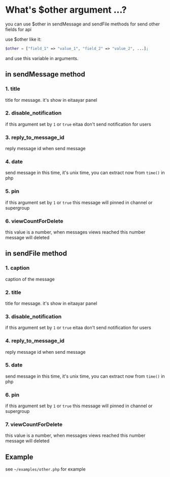 # What's $other argument ...?
you can use $other in sendMessage and sendFile methods for send other fields for api

use $other like it:
```php
$other = ["field_1" => "value_1", "field_2" => "value_2", ...];
```
and use this variable in arguments.

## in sendMessage method
### 1. title
title for message. it's show in eitaayar panel
### 2. disable_notification
if this argument set by `1` or `true` eitaa don't send notification for users
### 3. reply_to_message_id
reply message id when send message
### 4. date
send message in this time, it's unix time, you can extract now from `time()` in php
### 5. pin
if this argument set by `1` or `true` this message will pinned in channel or supergroup
### 6. viewCountForDelete
this value is a number, when messages views reached this number message will deleted

## in sendFile method
### 1. caption
caption of the message
### 2. title
title for message. it's show in eitaayar panel
### 3. disable_notification
if this argument set by `1` or `true` eitaa don't send notification for users
### 4. reply_to_message_id
reply message id when send message
### 5. date
send message in this time, it's unix time, you can extract now from `time()` in php
### 6. pin
if this argument set by `1` or `true` this message will pinned in channel or supergroup
### 7. viewCountForDelete
this value is a number, when messages views reached this number message will deleted

## Example
see `~/examples/other.php` for example